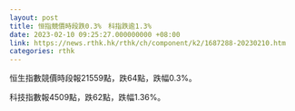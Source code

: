 ```yaml
---
layout: post
title: 恒指競價時段跌0.3%　科指跌逾1.3%
date: 2023-02-10 09:25:27.000000000 +08:00
link: https://news.rthk.hk/rthk/ch/component/k2/1687288-20230210.htm
categories: rthk
---
```


恒生指數競價時段報21559點，跌64點，跌幅0.3%。

科技指數報4509點，跌62點，跌幅1.36%。
